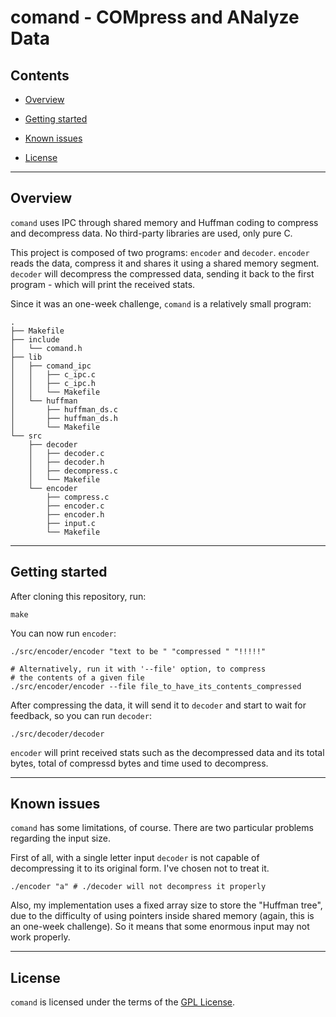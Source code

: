 # comand - COMpress and ANalyze Data

## Contents

- [Overview](#overview)

- [Getting started](#getting-started)

- [Known issues](#known-issues)

- [License](#license)

---

## Overview

`comand` uses IPC through shared memory and Huffman coding to compress and decompress data. No third-party libraries are used, only pure C.

This project is composed of two programs: `encoder` and `decoder`. `encoder` reads the data, compress it and shares it using a shared memory segment. `decoder` will decompress the compressed data, sending it back to the first program - which will print the received stats.

Since it was an one-week challenge, `comand` is a relatively small program:

```shell
.
├── Makefile
├── include
│   └── comand.h
├── lib
│   ├── comand_ipc
│   │   ├── c_ipc.c
│   │   ├── c_ipc.h
│   │   └── Makefile
│   └── huffman
│       ├── huffman_ds.c
│       ├── huffman_ds.h
│       └── Makefile
└── src
    ├── decoder
    │   ├── decoder.c
    │   ├── decoder.h
    │   ├── decompress.c
    │   └── Makefile
    └── encoder
        ├── compress.c
        ├── encoder.c
        ├── encoder.h
        ├── input.c
        └── Makefile
```

---

## Getting started

After cloning this repository, run:

```shell
make
```

You can now run `encoder`:

```shell
./src/encoder/encoder "text to be " "compressed " "!!!!!"

# Alternatively, run it with '--file' option, to compress
# the contents of a given file
./src/encoder/encoder --file file_to_have_its_contents_compressed
```

After compressing the data, it will send it to `decoder` and start to wait for feedback, so you can run `decoder`:

```shell
./src/decoder/decoder
```

`encoder` will print received stats such as the decompressed data and its total bytes, total of compressd bytes and time used to decompress.

---

## Known issues

`comand` has some limitations, of course. There are two particular problems regarding the input size.

First of all, with a single letter input `decoder` is not capable of decompressing it to its original form. I've chosen not to treat it.

```shell
./encoder "a" # ./decoder will not decompress it properly
```

Also, my implementation uses a fixed array size to store the "Huffman tree", due to the difficulty of using pointers inside shared memory (again, this is an one-week challenge). So it means that some enormous input may not work properly.

---

## License

`comand` is licensed under the terms of the [GPL License](https://github.com/hmigl/comand/blob/master/LICENSE).
